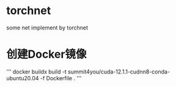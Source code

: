 # torchnet
some net implement by torchnet

# 创建Docker镜像

'''
docker buildx build -t summit4you/cuda-12.1.1-cudnn8-conda-ubuntu20.04 -f Dockerfile  . 
'''
